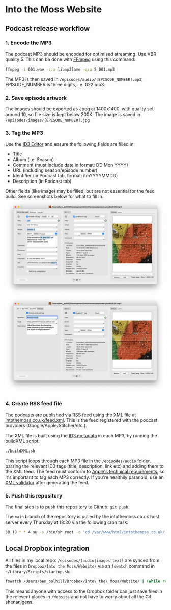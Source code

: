 # Into the Moss Website

## Podcast release workflow
### 1. Encode the MP3

The podcast MP3 should be encoded for optimised streaming. Use VBR quality 5. This can be done with [FFmpeg](https://ffmpeg.org/download.html) using this command:
```bash
ffmpeg -i 001.wav -c:a libmp3lame -q:a 5 001.mp3
``` 
The MP3 is then saved in `/episodes/audio/[EPISODE_NUMBER].mp3`. EPISODE_NUMBER is three digits, i.e. 022.mp3.
### 2. Save episode artwork

The images should be exported as Jpeg at 1400x1400, with quality set around 10, so file size is kept below 200K. The image is saved in `/episodes/images/[EPISODE_NUMBER].jpg` 
### 3. Tag the MP3

Use the [ID3 Editor](http://www.pa-software.com/id3editor/) and ensure the following fields are filled in:
- Title
- Album (i.e. Season)
- Comment (must include date in format: DD Mon YYYY)
- URL (including season/episode number)
- Identifier (in Podcast tab, format: itmYYYYMMDD)
- Description (in Podcast tab)

Other fields (like image) may be filled, but are not essential for the feed build. See screenshots below for what to fill in.
![ID3 fields 1](app/images/ID3Tag1.png)
![ID3 fields 2](app/images/ID3Tag2.png)
### 4. Create RSS feed file

The podcasts are published via [RSS feed](https://rss.com/blog/how-do-rss-feeds-work/) using the XML file at [intothemoss.co.uk/feed.xml](https://intothemoss.co.uk/feed.xml). This is the feed registered with the podcast providers (Google/Apple/Stitcher/etc.).

The XML file is built using the [ID3 metadata](https://help.podbean.com/support/solutions/articles/25000021709-what-is-an-id3-tag-) in each MP3, by running the buildXML script:
```bash
./buildXML.sh 
```
This script loops through each MP3 file in the `/episodes/audio` folder, parsing the relevant ID3 tags (title, description, link etc) and adding them to the XML feed. The feed must conform to [Apple's technical requirements](https://itunespartner.apple.com/podcasts/articles/podcast-requirements-3058), so it's important to tag each MP3 correctly. If you're healthily paranoid, use an [XML validator](https://castfeedvalidator.com/?url=https://intothemoss.co.uk/feed.xml) after generating the feed. 
### 5. Push this repository

The final step is to push this repository to Github: `git push`.

The `main` branch of the repository is pulled by the intothemoss.co.uk host server every Thursday at 18:30 via the following cron task:
```bash
30 18 * * 4 su -s /bin/sh root -c 'cd /var/www/html/intothemoss.co.uk/ && /usr/bin/git pull origin main'
```

## Local Dropbox integration
All files in my local repo: `/episodes/[audio|images|text]` are synced from the files in `Dropbox/Into the Moss/Website/` via an `fswatch` command in `~/Library/Scripts/startup.sh`:
```bash
fswatch /Users/ben_polhill/Dropbox/Into\ the\ Moss/Website/ | (while read x; do echo $x | rsync -av --delete /Users/ben_polhill/Dropbox/Into\ the\ Moss/Website/ /Users/ben_polhill/Development/intothemoss/episodes; done)
```
This means anyone with access to the Dropbox folder can just save files in the relevent places in `/Website` and not have to worry about all the Git shenanigens.
